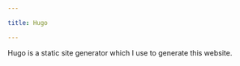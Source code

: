 ```yaml
---

title: Hugo

---
```


Hugo is a static site generator which I use to generate this website.

<!--more-->

